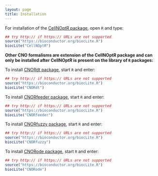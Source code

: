```yaml
---
layout: page
title: Installation
---
```


For installation of the [CellNOptR package](https://bioconductor.org/packages/release/bioc/html/CellNOptR.html), open `R` and type:

```R
## try http:// if https:// URLs are not supported
source("https://bioconductor.org/biocLite.R")
biocLite("CellNOptR")
```


**Other CNO formalisms are extension of the CellNOptR package and can only be installed after CellNOptR is present on the library of `R` packages:**


To install [CNORdt package](https://bioconductor.org/packages/release/bioc/html/CNORdt.html), start `R` and enter:

```R
## try http:// if https:// URLs are not supported
source("https://bioconductor.org/biocLite.R")
biocLite("CNORdt")
```



To install [CNORfeeder package](https://bioconductor.org/packages/release/bioc/html/CNORfeeder.html), start `R` and enter:

```R
## try http:// if https:// URLs are not supported
source("https://bioconductor.org/biocLite.R")
biocLite("CNORfeeder")
```



To install [CNORfuzzy package](https://bioconductor.org/packages/release/bioc/html/CNORfuzzy.html), start `R` and enter:

```R
## try http:// if https:// URLs are not supported
source("https://bioconductor.org/biocLite.R")
biocLite("CNORfuzzy")
```


To install [CNORode package](https://bioconductor.org/packages/release/bioc/html/CNORode.html), start `R` and enter:

```R
## try http:// if https:// URLs are not supported
source("https://bioconductor.org/biocLite.R")
biocLite("CNORode")
```
